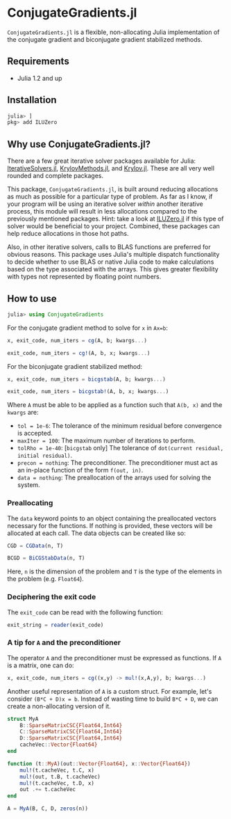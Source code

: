 # ConjugateGradients.jl

`ConjugateGradients.jl` is a flexible, non-allocating Julia implementation of the conjugate gradient and biconjugate gradient stabilized methods.

## Requirements

* Julia 1.2 and up

## Installation

```julia
julia> ]
pkg> add ILUZero
```

## Why use ConjugateGradients.jl?

There are a few great iterative solver packages available for Julia: [IterativeSolvers.jl](https://github.com/JuliaMath/IterativeSolvers.jl), [KrylovMethods.jl](https://github.com/lruthotto/KrylovMethods.jl), and [Krylov.jl](https://github.com/JuliaSmoothOptimizers/Krylov.jl). These are all very well rounded and complete packages.

This package, `ConjugateGradients.jl`, is built around reducing allocations as much as possible for a particular type of problem. As far as I know, if your program will be using an iterative solver *within* another iterative process, this module will result in less allocations compared to the previously mentioned packages. Hint: take a look at [ILUZero.jl](https://github.com/mcovalt/ILUZero.jl) if this type of solver would be beneficial to your project. Combined, these packages can help reduce allocations in those hot paths.

Also, in other iterative solvers, calls to BLAS functions are preferred for obvious reasons. This package uses Julia's multiple dispatch functionality to decide whether to use BLAS or native Julia code to make calculations based on the type associated with the arrays. This gives greater flexibility with types not represented by floating point numbers.

## How to use

```julia
julia> using ConjugateGradients
```

For the conjugate gradient method to solve for `x` in `Ax=b`:

```julia
x, exit_code, num_iters = cg(A, b; kwargs...)
```
```julia
exit_code, num_iters = cg!(A, b, x; kwargs...)
```

For the biconjugate gradient stabilized method:

```julia
x, exit_code, num_iters = bicgstab(A, b; kwargs...)
```
```julia
exit_code, num_iters = bicgstab!(A, b, x; kwargs...)
```

Where `A` must be able to be applied as a function such that `A(b, x)` and the `kwargs` are:
* `tol = 1e-6`: The tolerance of the minimum residual before convergence is accepted.
* `maxIter = 100`: The maximum number of iterations to perform.
* `tolRho = 1e-40`: [`bicgstab` only] The tolerance of `dot(current residual, initial residual)`.
* `precon = nothing`: The preconditioner. The preconditioner must act as an in-place function of the form `f(out, in)`.
* `data = nothing`: The preallocation of the arrays used for solving the system.

### Preallocating

The `data` keyword points to an object containing the preallocated vectors necessary for the functions. If nothing is provided, these vectors will be allocated at each call. The data objects can be created like so:

```julia
CGD = CGData(n, T)
```

```julia
BCGD = BiCGStabData(n, T)
```

Here, `n` is the dimension of the problem and `T` is the type of the elements in the problem (e.g. `Float64`).

### Deciphering the exit code

The `exit_code` can be read with the following function:

```julia
exit_string = reader(exit_code)
```

### A tip for `A` and the preconditioner

The operator `A` and the preconditioner must be expressed as functions. If `A` is a matrix, one can do:

```julia
x, exit_code, num_iters = cg((x,y) -> mul!(x,A,y), b; kwargs...)
```

Another useful representation of `A` is a custom struct. For example, let's consider `(B*C + D)x = b`. Instead of wasting time to build `B*C + D`, we can create a non-allocating version of it.


```julia
struct MyA
    B::SparseMatrixCSC{Float64,Int64}
    C::SparseMatrixCSC{Float64,Int64}
    D::SparseMatrixCSC{Float64,Int64}
    cacheVec::Vector{Float64}
end

function (t::MyA)(out::Vector{Float64}, x::Vector{Float64})
    mul!(t.cacheVec, t.C, x)
    mul!(out, t.B, t.cacheVec)
    mul!(t.cacheVec, t.D, x)
    out .+= t.cacheVec
end

A = MyA(B, C, D, zeros(n))
```
